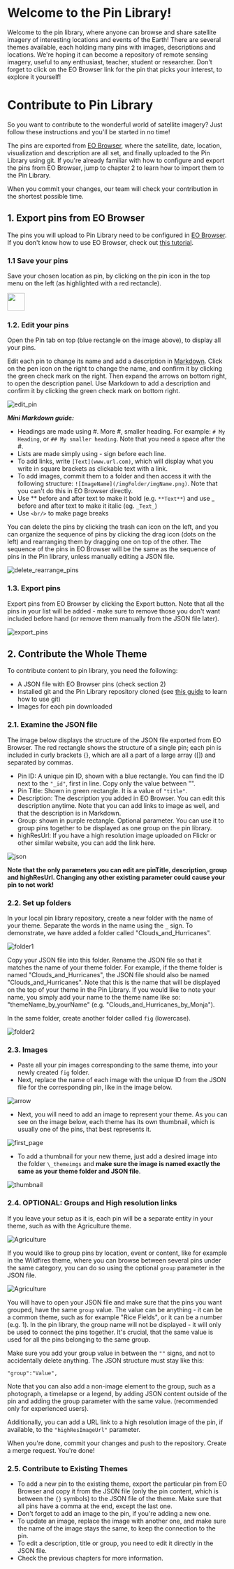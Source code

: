 # Welcome to the Pin Library!

Welcome to the pin library, where anyone can browse and share satellite imagery of interesting locations and events of the Earth! There are several themes available, each holding many pins with images, descriptions and locations. We're hoping it can become a repository of remote sensing imagery, useful to any enthusiast, teacher, student or researcher. Don't forget to click on the EO Browser link for the pin that picks your interest, to explore it yourself! 

# Contribute to Pin Library

So you want to contribute to the wonderful world of satellite imagery? Just follow these instructions and you'll be started in no time!

The pins are exported from [EO Browser](https://apps.sentinel-hub.com/eo-browser/), where the satellite, date, location, visualization and description are all set, and finally uploaded to the Pin Library using git. 
If you're already familiar with how to configure and export the pins from EO Browser, jump to chapter 2 to learn how to import them to the Pin Library. 

When you commit your changes, our team will check your contribution in the shortest possible time. 

## 1. Export pins from EO Browser

The pins you will upload to Pin Library need to be configured in [EO Browser](https://apps.sentinel-hub.com/eo-browser/). If you don't know how to use EO Browser, check out [this tutorial](https://www.sentinel-hub.com/explore/eobrowser/).
 
### 1.1 Save your pins

Save your chosen location as pin, by clicking on the pin icon in the top menu on the left (as highlighted with a red rectancle). 

<img src="/_imgs/Readme/location.png" width="40">

### 1.2. Edit your pins

Open the Pin tab on top (blue rectangle on the image above), to display all your pins. 

Edit each pin to change its name and add a description in [Markdown](https://learnxinyminutes.com/docs/markdown/). Click on the pen icon on the right to change the name, and confirm it by clicking the green check mark on the right. Then expand the arrows on bottom right, to open the description panel. Use Markdown to add a description and confirm it by clicking the green check mark on bottom right. 

![edit_pin](/_imgs/Readme/pin.png)

_**Mini Markdown guide:**_
- Headings are made using #. More #, smaller heading. For example: `# My Heading`, or `## My smaller heading`. Note that you need a space after the #. 
- Lists are made simply using - sign before each line. 
- To add links, write `[Text](www.url.com)`, which will display what you write in square brackets as clickable text with a link. 
- To add images, commit them to a folder and then access it with the following structure: `![ImageName](/imgFolder/imgName.png)`. Note that you can't do this in EO Browser directly. 
- Use ** before and after text to make it bold (e.g. `**Text**`) and use _ before and after text to make it italic (eg. `_Text_`)
- Use `<br/>` to make page breaks

You can delete the pins by clicking the trash can icon on the left, and you can organize the sequence of pins by clicking the drag icon (dots on the left) and rearranging them by dragging one on top of the other. The sequence of the pins in EO Browser will be the same as the sequence of pins in the Pin library, unless manually editing a JSON file. 

![delete_rearrange_pins](/_imgs/Readme/delete.png)

### 1.3. Export pins

Export pins from EO Browser by clicking the Export button. Note that all the pins in your list will be added - make sure to remove those you don't want included before hand (or remove them manually from the JSON file later).

![export_pins](/_imgs/Readme/export.png)

## 2. Contribute the Whole Theme

To contribute content to pin library, you need the following: 
- A JSON file with EO Browser pins (check section 2)
- Installed git and the Pin Library repository cloned (see [this guide](https://product.hubspot.com/blog/git-and-github-tutorial-for-beginners) to learn how to use git)
- Images for each pin downloaded

### 2.1. Examine the JSON file

The image below displays the structure of the JSON file exported from EO Browser. 
The red rectangle shows the structure of a single pin; each pin is included in curly brackets {}, which are all a part of a large array ([]) and separated by commas. 
- Pin ID: A unique pin ID, shown with a blue rectangle. You can find the ID next to the `"_id"`, first in line. Copy only the value between "". 
- Pin Title: Shown in green rectangle. It is a value of `"title"`. 
- Description: The description you added in EO Browser. You can edit this description anytime. Note that you can add links to image as well, and that the description is in Markdown. 
- Group: shown in purple rectangle. Optional parameter. You can use it to group pins together to be displayed as one group on the pin library. 
- highResUrl: If you have a high resolution image uploaded on Flickr or other similar website, you can add the link here. 

![json](/_imgs/Readme/json.png)

**Note that the only parameters you can edit are pinTitle, description, group and highResUrl. Changing any other existing parameter could cause your pin to not work!**

### 2.2. Set up folders 

In your local pin library repository, create a new folder with the name of your theme. Separate the words in the name using the `_` sign.
To demonstrate, we have added a folder called "Clouds_and_Hurricanes". 

![folder1](/_imgs/Readme/theme.png)

Copy your JSON file into this folder. Rename the JSON file so that it matches the name of your theme folder. For example, if the theme folder is named "Clouds_and_Hurricanes", the JSON file should also be named "Clouds_and_Hurricanes". Note that this is the name that will be displayed on the top of your theme in the Pin Library. If you would like to note your name, you simply add your name to the theme name like so: "themeName_by_yourName" (e.g. "Clouds_and_Hurricanes_by_Monja").

In the same folder, create another folder called `fig` (lowercase). 

![folder2](/_imgs/Readme/folder2.png)

### 2.3. Images

- Paste all your pin images corresponding to the same theme, into your newly created `fig` folder. 
- Next, replace the name of each image with the unique ID from the JSON file for the corresponding pin, like in the image below.

![arrow](/_imgs/Readme/image_rename.png)

- Next, you will need to add an image to represent your theme. As you can see on the image below, each theme has its own thumbnail, which is usually one of the pins, that best represents it. 

![first_page](/_imgs/Readme/lib_themes.png)

- To add a thumbnail for your new theme, just add a desired image into the folder `\_themeimgs` and **make sure the image is named exactly the same as your theme folder and JSON file**.

![thumbnail](/_imgs/Readme/theme_imgs.png)

### 2.4. OPTIONAL: Groups and High resolution links

If you leave your setup as it is, each pin will be a separate entity in your theme, such as with the Agriculture theme. 

![Agriculture](/_imgs/Readme/agriculture_pin.png)

If you would like to group pins by location, event or content, like for example in the Wildfires theme, where you can browse between several pins under the same category, you can do so using the optional `group` parameter in the JSON file. 

![Agriculture](/_imgs/Readme/croatia_pins.png)

You will have to open your JSON file and make sure that the pins you want grouped, have the same `group` value. The value can be anything - it can be a common theme, such as for example "Rice Fields", or it can be a number (e.g. 1). In the pin library, the group name will not be displayed - it will only be used to connect the pins together. It's crucial, that the same value is used for all the pins belonging to the same group. 

Make sure you add your group value in between the `""` signs, and not to accidentally delete anything. The JSON structure must stay like this: 

`"group":"Value",`

Note that you can also add a non-image element to the group, such as a photograph, a timelapse or a legend, by adding JSON content outside of the pin and adding the group parameter with the same value. (recommended only for experienced users). 

Additionally, you can add a URL link to a high resolution image of the pin, if available, to the `"highResImageUrl"` parameter. 

When you're done, commit your changes and push to the repository. Create a merge request. You're done!

### 2.5. Contribute to Existing Themes

- To add a new pin to the existing theme, export the particular pin from EO Browser and copy it from the JSON file (only the pin content, which is between the `{}` symbols) to the JSON file of the theme. Make sure that all pins have a comma at the end, except the last one. 
- Don't forget to add an image to the pin, if you're adding a new one. 
- To update an image, replace the image with another one, and make sure the name of the image stays the same, to keep the connection to the pin. 
- To edit a description, title or group, you need to edit it directly in the JSON file. 
- Check the previous chapters for more information.


